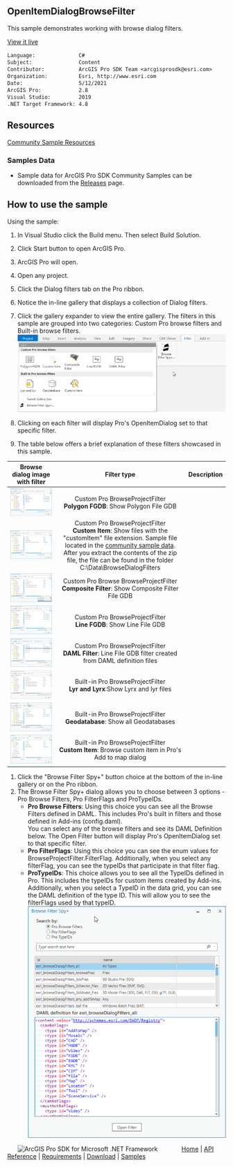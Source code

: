 ## OpenItemDialogBrowseFilter

<!-- TODO: Write a brief abstract explaining this sample -->
This sample demonstrates working with browse dialog filters.    
  


<a href="http://pro.arcgis.com/en/pro-app/sdk/" target="_blank">View it live</a>

<!-- TODO: Fill this section below with metadata about this sample-->
```
Language:              C#
Subject:               Content
Contributor:           ArcGIS Pro SDK Team <arcgisprosdk@esri.com>
Organization:          Esri, http://www.esri.com
Date:                  5/12/2021
ArcGIS Pro:            2.8
Visual Studio:         2019
.NET Target Framework: 4.8
```

## Resources

[Community Sample Resources](https://github.com/Esri/arcgis-pro-sdk-community-samples#resources)

### Samples Data

* Sample data for ArcGIS Pro SDK Community Samples can be downloaded from the [Releases](https://github.com/Esri/arcgis-pro-sdk-community-samples/releases) page.  

## How to use the sample
<!-- TODO: Explain how this sample can be used. To use images in this section, create the image file in your sample project's screenshots folder. Use relative url to link to this image using this syntax: ![My sample Image](FacePage/SampleImage.png) -->
Using the sample:  
  
1. In Visual Studio click the Build menu. Then select Build Solution.  
1. Click Start button to open ArcGIS Pro.  
1. ArcGIS Pro will open.   
1. Open any project.  
1. Click the Dialog filters tab on the Pro ribbon.  
1. Notice the in-line gallery that displays a collection of Dialog filters.  
1. Click the gallery expander to view the entire gallery. The filters in this sample are grouped into two categories: Custom Pro browse filters and Built-in browse filters.  
![UI](screenshots/FilterGallery.png)  
  
1. Clicking on each filter will display Pro's OpenItemDialog set to that specific filter.  
1. The table below offers a brief explanation of these filters showcased in this sample.    
  
|Browse dialog image with filter| Filter type| Description|  
|------------- |:-------------:| -----:|  
|![Polygon FGDB](screenshots/PolygonFGDB.png)    | Custom Pro BrowseProjectFilter<br />**Polygon FGDB**: Show Polygon File GDB|  
|![Custom Item](screenshots/CustomItem.png)    | Custom Pro BrowseProjectFilter<br />**Custom Item**: Show files with the "customItem" file extension. Sample file located in the [community sample data](https://github.com/Esri/arcgis-pro-sdk-community-samples#samples-data). After you extract the contents of the zip file, the file can be found in the folder C:\Data\BrowseDialogFilters|  
|![Composite Filter](screenshots/compositeFilter.png)    | Custom Pro Browse BrowseProjectFilter<br />**Composite Filter**: Show Composite Filter File GDB|  
|![Line FGDB](screenshots/lineFGDB.png)    | Custom Pro BrowseProjectFilter<br />**Line FGDB**: Show Line File GDB|  
|![DAML Filter](screenshots/DAMLFilter.png)    | Custom Pro BrowseProjectFilter<br />**DAML Filter**: Line File GDB filter created from DAML definition files |  
|![Lyr and Lyrx](screenshots/LyrLyrx.png)  | Built-in Pro BrowseProjectFilter<br />**Lyr and Lyrx**:Show Lyrx and lyr files     |  
|![Geodatabase](screenshots/Geodatabase.png)  | Built-in Pro BrowseProjectFilter<br />**Geodatabase**: Show all Geodatabases|  
|![Custom Item](screenshots/AddToMapCustomItem.png)  | Built-in Pro BrowseProjectFilter<br />**Custom Item**: Browse custom item in Pro's Add to map dialog|      
  
1. Click the "Browse Filter Spy+" button choice at the bottom of the in-line gallery or on the Pro ribbon.    
1. The Browse Filter Spy+ dialog allows you to choose between 3 options - Pro Browse Filters, Pro FilterFlags and ProTypeIDs.  
    * **Pro Browse Filters**: Using this choice you can see all the Browse Filters defined in DAML. This includes Pro's built in filters and those defined in Add-ins (config.daml).   
    You can select any of the browse filters and see its DAML Definition below. The Open Filter button will display Pro's OpenItemDialog set to that specific filter.   
    * **Pro FilterFlags**: Using this choice you can see the enum values for BrowseProjectFilter.FilterFlag. Additionally, when you select any filterFlag,      you can see the typeIDs that participate in that filter flag.  
    * **ProTypeIDs**: This choice allows you to see all the TypeIDs defined in Pro. This includes the typeIDs for custom items created by Add-ins.   
    Additionally, when you select a TypeID in the data grid, you can see the DAML definition of the type ID. This will allow you to see the filterFlags used by that typeID.  
![UI](screenshots/ProFilters.png)  
  


<!-- End -->

&nbsp;&nbsp;&nbsp;&nbsp;&nbsp;&nbsp;<img src="https://esri.github.io/arcgis-pro-sdk/images/ArcGISPro.png"  alt="ArcGIS Pro SDK for Microsoft .NET Framework" height = "20" width = "20" align="top"  >
&nbsp;&nbsp;&nbsp;&nbsp;&nbsp;&nbsp;&nbsp;&nbsp;&nbsp;&nbsp;&nbsp;&nbsp;
[Home](https://github.com/Esri/arcgis-pro-sdk/wiki) | <a href="https://pro.arcgis.com/en/pro-app/latest/sdk/api-reference" target="_blank">API Reference</a> | [Requirements](https://github.com/Esri/arcgis-pro-sdk/wiki#requirements) | [Download](https://github.com/Esri/arcgis-pro-sdk/wiki#installing-arcgis-pro-sdk-for-net) | <a href="https://github.com/esri/arcgis-pro-sdk-community-samples" target="_blank">Samples</a>
